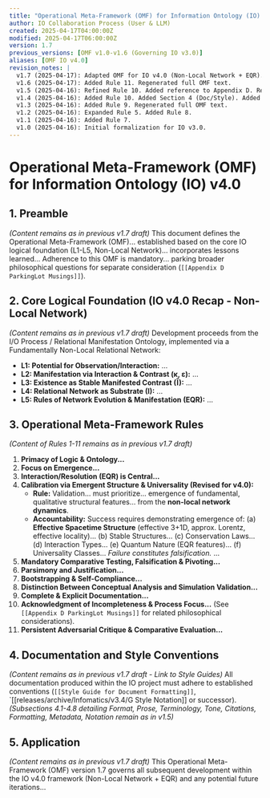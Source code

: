 ```yaml
---
title: "Operational Meta-Framework (OMF) for Information Ontology (IO) v4.0"
author: IO Collaboration Process (User & LLM)
created: 2025-04-17T04:00:00Z
modified: 2025-04-17T06:00:00Z
version: 1.7
previous_versions: [OMF v1.0-v1.6 (Governing IO v3.0)]
aliases: [OMF IO v4.0]
revision_notes: |
  v1.7 (2025-04-17): Adapted OMF for IO v4.0 (Non-Local Network + EQR). Updated Section 2 (Core Logic) and Rule 4 (Calibration) to reflect non-local network approach. Added Rule 11 (Adversarial Critique). Added self-filename alias. Regenerated full OMF text.
  v1.6 (2025-04-17): Added Rule 11. Regenerated full OMF text.
  v1.5 (2025-04-16): Refined Rule 10. Added reference to Appendix D. Regenerated full OMF text.
  v1.4 (2025-04-16): Added Rule 10. Added Section 4 (Doc/Style). Added `previous_versions`. Regenerated full OMF text.
  v1.3 (2025-04-16): Added Rule 9. Regenerated full OMF text.
  v1.2 (2025-04-16): Expanded Rule 5. Added Rule 8.
  v1.1 (2025-04-16): Added Rule 7.
  v1.0 (2025-04-16): Initial formalization for IO v3.0.
---
```


# Operational Meta-Framework (OMF) for Information Ontology (IO) v4.0

## 1. Preamble
*(Content remains as in previous v1.7 draft)*
This document defines the Operational Meta-Framework (OMF)... established based on the core IO logical foundation (L1-L5, Non-Local Network)... incorporates lessons learned... Adherence to this OMF is mandatory... parking broader philosophical questions for separate consideration (`[[Appendix D ParkingLot Musings]]`).

## 2. Core Logical Foundation (IO v4.0 Recap - Non-Local Network)
*(Content remains as in previous v1.7 draft)*
Development proceeds from the I/O Process / Relational Manifestation Ontology, implemented via a Fundamentally Non-Local Relational Network:
*   **L1: Potential for Observation/Interaction:** ...
*   **L2: Manifestation via Interaction & Contrast (κ, ε):** ...
*   **L3: Existence as Stable Manifested Contrast (Î):** ...
*   **L4: Relational Network as Substrate (I):** ...
*   **L5: Rules of Network Evolution & Manifestation (EQR):** ...

## 3. Operational Meta-Framework Rules
*(Content of Rules 1-11 remains as in previous v1.7 draft)*

1.  **Primacy of Logic & Ontology...**
2.  **Focus on Emergence...**
3.  **Interaction/Resolution (EQR) is Central...**
4.  **Calibration via Emergent Structure & Universality (Revised for v4.0):**
    *   **Rule:** Validation... must prioritize... emergence of fundamental, qualitative structural features... from the **non-local network dynamics**.
    *   **Accountability:** Success requires demonstrating emergence of: (a) **Effective Spacetime Structure** (effective 3+1D, approx. Lorentz, effective locality)... (b) Stable Structures... (c) Conservation Laws... (d) Interaction Types... (e) Quantum Nature (EQR features)... (f) Universality Classes... *Failure constitutes falsification.* ...
5.  **Mandatory Comparative Testing, Falsification & Pivoting...**
6.  **Parsimony and Justification...**
7.  **Bootstrapping & Self-Compliance...**
8.  **Distinction Between Conceptual Analysis and Simulation Validation...**
9.  **Complete & Explicit Documentation...**
10. **Acknowledgment of Incompleteness & Process Focus...** (See `[[Appendix D ParkingLot Musings]]` for related philosophical considerations).
11. **Persistent Adversarial Critique & Comparative Evaluation...**

## 4. Documentation and Style Conventions
*(Content remains as in previous v1.7 draft - Link to Style Guides)*
All documentation produced within the IO project must adhere to established conventions (`[[Style Guide for Document Formatting]]`, `[[releases/archive/Infomatics/v3.4/G Style Notation]] or successor).
*(Subsections 4.1-4.8 detailing Format, Prose, Terminology, Tone, Citations, Formatting, Metadata, Notation remain as in v1.5)*

## 5. Application
*(Content remains as in previous v1.7 draft)*
This Operational Meta-Framework (OMF) version 1.7 governs all subsequent development within the IO v4.0 framework (Non-Local Network + EQR) and any potential future iterations...